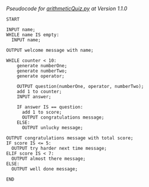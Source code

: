 *Pseudocode for [arithmeticQuiz.py](https://github.com/A1fus/computerScience/blob/master/arithmeticQuiz.py) at Version 1.1.0*

```
START

INPUT name;
WHILE name IS empty:
  INPUT name;

OUTPUT welcome message with name;

WHILE counter < 10:
    generate numberOne;
    generate numberTwo;
    generate operator;

    OUTPUT question(numberOne, operator, numberTwo);
    add 1 to counter;
    INPUT answer;

    IF answer IS == question:
      add 1 to score;
      OUTPUT congratulations message;
    ELSE:
      OUTPUT unlucky message;

OUTPUT congratulations message with total score;
IF score IS <= 5:
  OUTPUT try harder next time message;
ELIF score IS < 7:
  OUTPUT almost there message;
ELSE:
  OUTPUT well done message;

END
```
